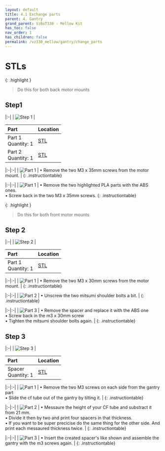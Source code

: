 ```yaml
---
layout: default
title: 4.1 Exchange parts
parent: 4. Gantry
grand_parent: VzBoT330 - Mellow Kit
has_toc: false
nav_order: 1
has_children: false
permalink: /vz330_mellow/gantry/change_parts
---
```


# STLs

{: .highlight }
> Do this for both back motor mounts

## Step1

|:-|
| ![Step 1](../../assets/images/manual/vz330_mellow/gantry/disassemble/step1.png) |

| Part | Location |
|:-|:-|
| Part 1 <br/> Quantity: 1 | [STL](#stls) |
| Part 2 <br/> Quantity: 1 | [STL](#stls) |

|:-|:-|
| ![Part 1](../../assets/images/manual/vz330_mellow/gantry/disassemble/step1_part1.png) | &#8226; Remove the two M3 x 35mm screws from the motor mount. |
{: .instructiontable}

|:-|:-|
| ![Part 1](../../assets/images/manual/vz330_mellow/gantry/disassemble/step1_part2.png) | &#8226; Remove the two highlighted PLA parts with the ABS ones. <br/> &#8226; Screw back in the two M3 x 35mm screws.
{: .instructiontable}

{: .highlight }
> Do this for both front motor mounts

## Step 2

|:-|
| ![Step 2](../../assets/images/manual/vz330_mellow/gantry/disassemble/step2.png) |

| Part | Location |
|:-|:-|
| Part 1 <br/> Quantity: 1 | [STL](#stls) |

|:-|:-|
| ![Part 1](../../assets/images/manual/vz330_mellow/gantry/disassemble/step2_part1.png) | &#8226; Remove the two M3 x 30mm screws from the motor mount. |
{: .instructiontable}

|:-|:-|
| ![Part 2](../../assets/images/manual/vz330_mellow/gantry/disassemble/step2_part2.png) | &#8226; Unscrew the two mitsumi shoulder bolts a bit. |
{: .instructiontable}

|:-|:-|
| ![Part 3](../../assets/images/manual/vz330_mellow/gantry/disassemble/step2_part3.png) | &#8226; Remove the spacer and replace it with the ABS one <br/> &#8226; Screw back in the m3 x 30mm screw <br/> &#8226; Tighten the mitsumi shoulder bolts again. |
{: .instructiontable}

## Step 3

|:-|
| ![Step 3](../../assets/images/manual/vz330_mellow/gantry/disassemble/step3.png) |

| Part | Location |
|:-|:-|
| Spacer <br/> Quantity: 1 | [STL](#stls) |

|:-|:-|
| ![Part 1](../../assets/images/manual/vz330_mellow/gantry/disassemble/step3_part1.png) | &#8226; Remove the two M3 screws on each side from the gantry part <br/> &#8226; Slide the cf tube out of the gantry by tilting it. |
{: .instructiontable}

|:-|:-|
| ![Part 2](../../assets/images/manual/vz330_mellow/gantry/disassemble/step3_part3.png) | &#8226; Messaure the height of your CF tube and substract it from 21 mm. <br/> &#8226; Divide it then by two and print four spacers in that thickness. <br/> &#8226; If you want to be super precicise do the same thing for the other side. And print each messaured thickness twice. |
{: .instructiontable}

|:-|:-|
| ![Part 3](../../assets/images/manual/vz330_mellow/gantry/disassemble/step3_part4.png) | &#8226; Insert the created spacer's like shown and assemble the gantry with the m3 screws again. |
{: .instructiontable}
